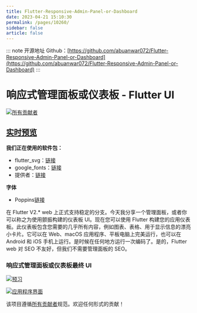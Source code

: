 ```yaml
---
title: Flutter-Responsive-Admin-Panel-or-Dashboard
date: 2023-04-21 15:10:30
permalink: /pages/10260/
sidebar: false
article: false
---
```

::: note 开源地址
Github：[https://github.com/abuanwar072/Flutter-Responsive-Admin-Panel-or-Dashboard](https://github.com/abuanwar072/Flutter-Responsive-Admin-Panel-or-Dashboard)
::: 
# 响应式管理面板或仪表板 - Flutter UI

[![所有贡献者](https://camo.githubusercontent.com/53f9a656235e69ec7d261f9ee1fc301bc8f717185e15dfa7fcbac37230f65b5f/68747470733a2f2f696d672e736869656c64732e696f2f62616467652f616c6c5f636f6e7472696275746f72732d332d6f72616e67652e7376673f7374796c653d666c61742d737175617265)](https://github.com/abuanwar072/Flutter-Responsive-Admin-Panel-or-Dashboard#contributors-)

## [实时预览](https://abuanwar072.github.io/Flutter-Responsive-Admin-Panel-or-Dashboard/#/)

**我们正在使用的软件包：**

- flutter_svg：[链接](https://pub.dev/packages/flutter_svg)
- google_fonts：[链接](https://pub.dev/packages/google_fonts)
- 提供者：[链接](https://pub.dev/packages/provider)

**字体**

- Poppins[链接](https://fonts.google.com/specimen/Poppins)

在 Flutter V2.* web 上正式支持稳定的分支。今天我分享一个管理面板，或者你可以称之为使用颤振构建的仪表板 UI。现在您可以使用 Flutter 构建您的应用仪表板。此仪表板包含您需要的几乎所有内容，例如图表、表格、用于显示信息的漂亮小卡片。它可以在 Web、macOS 应用程序、平板电脑上完美运行，也可以在 Android 和 iOS 手机上运行。是时候在任何地方运行一次编码了。是的，Flutter web 对 SEO 不友好，但我们不需要管理面板的 SEO。

### 响应式管理面板或仪表板最终 UI

[![预习](https://github.com/abuanwar072/Flutter-Responsive-Admin-Panel-or-Dashboard/raw/master/gif.gif)](https://github.com/abuanwar072/Flutter-Responsive-Admin-Panel-or-Dashboard/blob/master/gif.gif)

[![应用程序界面](https://github.com/abuanwar072/Flutter-Responsive-Admin-Panel-or-Dashboard/raw/master/ui.png)](https://github.com/abuanwar072/Flutter-Responsive-Admin-Panel-or-Dashboard/blob/master/ui.png)

该项目遵循[所有贡献者](https://github.com/all-contributors/all-contributors)规范。欢迎任何形式的贡献！